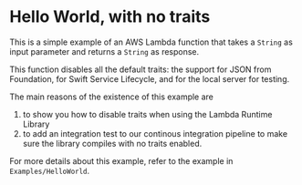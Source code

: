 # Hello World, with no traits

This is a simple example of an AWS Lambda function that takes a `String` as input parameter and returns a `String` as response.

This function disables all the default traits: the support for JSON from Foundation, for Swift Service Lifecycle, and for the local server for testing.

The main reasons of the existence of this example are 

1. to show you how to disable traits when using the Lambda Runtime Library 
2. to add an integration test to our continous integration pipeline to make sure the library compiles with no traits enabled.

For more details about this example, refer to the example in `Examples/HelloWorld`.